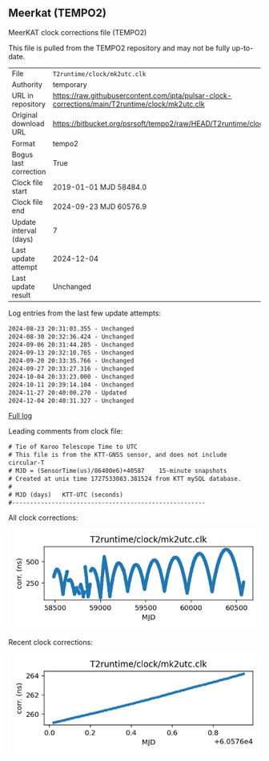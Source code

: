 
## Meerkat (TEMPO2)

MeerKAT clock corrections file (TEMPO2)

This file is pulled from the TEMPO2 repository and may not be fully
up-to-date.

|     |     |
|:--- |:--- |
| File | `T2runtime/clock/mk2utc.clk` |
| Authority | temporary |
| URL in repository | <https://raw.githubusercontent.com/ipta/pulsar-clock-corrections/main/T2runtime/clock/mk2utc.clk> |
| Original download URL | <https://bitbucket.org/psrsoft/tempo2/raw/HEAD/T2runtime/clock/mk2utc.clk> |
| Format | tempo2 |
| Bogus last correction | True |
| Clock file start | 2019-01-01 MJD 58484.0 |
| Clock file end | 2024-09-23 MJD 60576.9 |
| Update interval (days) | 7 |
| Last update attempt | 2024-12-04 |
| Last update result | Unchanged |

Log entries from the last few update attempts:
```
2024-08-23 20:31:03.355 - Unchanged
2024-08-30 20:32:36.424 - Unchanged
2024-09-06 20:31:44.285 - Unchanged
2024-09-13 20:32:10.765 - Unchanged
2024-09-20 20:33:35.766 - Unchanged
2024-09-27 20:33:27.316 - Unchanged
2024-10-04 20:33:23.000 - Unchanged
2024-10-11 20:39:14.104 - Unchanged
2024-11-27 20:40:00.270 - Updated
2024-12-04 20:40:31.327 - Unchanged
```
[Full log](https://raw.githubusercontent.com/ipta/pulsar-clock-corrections/main/log/T2runtime/clock/mk2utc.clk.log)

Leading comments from clock file:

    # Tie of Karoo Telescope Time to UTC
    # This file is from the KTT-GNSS sensor, and does not include circular-T
    # MJD = (SensorTime(us)/86400e6)+40587    15-minute snapshots
    # Created at unix time 1727533083.381524 from KTT mySQL database.
    #
    # MJD (days)   KTT-UTC (seconds)
    #------------------------------------------------------



All clock corrections:

![plot of all clock corrections](mk2utc.clk.png "All corrections")

Recent clock corrections:

![plot of recent clock corrections](mk2utc.clk.short.png "Recent corrections")

